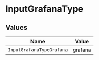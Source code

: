 # InputGrafanaType


## Values

| Name                      | Value                     |
| ------------------------- | ------------------------- |
| `InputGrafanaTypeGrafana` | grafana                   |